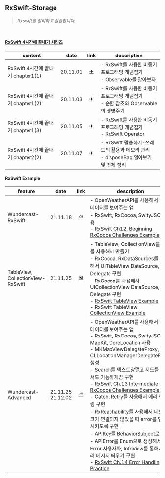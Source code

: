 ## RxSwift-Storage
> _Rxswift를 정리하고 실습합니다._

<br/>

#### [RxSwift 4시간에 끝내기 시리즈](https://www.youtube.com/watch?v=w5Qmie-GbiA)
| content |date |link |description |
|----|:---:|:----:|----| 
| RxSwift 4시간에 끝내기 chapter1(1) | 20.11.01 | [✈️](https://github.com/YoonAh-dev/RxSwift-Storage/blob/main/README/RxSwift-chapter1.md) | - RxSwift를 사용한 비동기 프로그래밍 개념잡기 <br/> - Observable를 알아보자 <br/> |
| RxSwift 4시간에 끝내기 chapter1(2) | 20.11.03 | [✈️](https://github.com/YoonAh-dev/RxSwift-Storage/blob/main/README/RxSwift-chapter1(2).md) | - RxSwift를 사용한 비동기 프로그래밍 개념잡기 <br/> - 순환 참조와 Observable의 생명주기 <br/> |
| RxSwift 4시간에 끝내기 chapter1(3) | 20.11.05 | [✈️](https://github.com/YoonAh-dev/RxSwift-Storage/blob/main/README/RxSwift-chapter1(3).md) | - RxSwift를 사용한 비동기 프로그래밍 개념잡기 <br/> - RxSwift Operator <br/> |
| RxSwift 4시간에 끝내기 chapter2(2) | 20.11.07 | [✈️](https://github.com/YoonAh-dev/RxSwift-Storage/blob/main/README/RxSwift-chapter2.md) | - RxSwift 활용하기-쓰레드의 활용과 메모리 관리 <br/> - disposeBag 알아보기 및 전체 정리 <br/> |

#### RxSwift Example
| feature |date |link |description |
|----|:---:|:----:|----| 
|Wundercast-RxSwift|21.11.18|[⛅️](https://github.com/YoonAh-dev/RxSwift-Storage/tree/main/Rx-Example/Wundercast-RxSwift)| - OpenWeatherAPI를 사용해서 날씨 데이터를 보여주는 앱 <br/> - RxSwift, RxCocoa, SwityJSON 사용 <br/> - [RxSwift Ch12. Beginning RxCocoa Challenges Example](https://github.com/fimuxd/RxSwift/blob/master/Lectures/12_Beginning%20RxCocoa/Ch12.%20Beginning%20RxCocoa.md) <br/>
|TableView, CollectionView-RxSwift|21.11.25|[🖼](https://github.com/YoonAh-dev/RxSwift-Storage/tree/main/Rx-Example/TableView-RxSwift)| - TableView, CollectionView를 Rx를 사용해서 만들기 <br/> - RxCocoa, RxDataSources를 사용해서 UITableView DataSource, Delegate 구현 <br/> - RxCocoa를 사용해서 UICollectionView DataSource, Delegate 구현 <br/> - [RxSwift TableView Example](https://eunjin3786.tistory.com/29) <br/> - [RxSwift TableView, CollectionView Example](https://kyungmosung.github.io/2020/02/13/rxswift-rxcocoa-tableview-collectionview/) <br/>
|Wundercast-Advanced|21.11.25<br/>21.12.02|[⛅️](https://github.com/YoonAh-dev/RxSwift-Storage/tree/main/Rx-Example/Wundercast-Advanced-RxSwift)| - OpenWeatherAPI를 사용해서 날씨 데이터를 보여주는 앱 <br/> - RxSwift, RxCocoa, SwityJSON, MapKit, CoreLocation 사용 <br/> - MKMapViewDelegateProxy, CLLocationManagerDelegateProxy 생성 <br/> - Search를 텍스트창말고 지도를 통해서도 가능하게끔 구현 <br/> - [RxSwift Ch.13 Intermediate RxCocoa Challenges Example](https://github.com/fimuxd/RxSwift/blob/master/Lectures/13_Intermediate%20RxCocoa/Ch13.Intermediate%20RxCocoa.md) <br/> - Catch, Retry를 사용해서 에러 핸들링 구현 <br/> - RxReachability를 사용해서 네트워크가 연결되지 않았을 때 error를 발생시키도록 구현 <br/> - APIKey를 BehaviorSubject로 구현 <br/> - APIError를 Enum으로 생성해서 Error 사용자화, InfoView를 통해서 에러 메시지 띄우기 구현 <br/> - [RxSwift Ch.14 Error Handling in Practice](https://github.com/fimuxd/RxSwift/blob/master/Lectures/14_Error%20Handling%20in%20Practice/Ch.14%20Error%20Handling%20in%20Practice.md) <br/>
